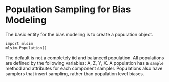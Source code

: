 # Population Sampling for Bias Modeling

The basic entity for the bias modeling is to create a population object.

```
import mlsim
mlsim.Population()
```

The default is not a completely iid and balanced population. All populations are
defined by the following variables: A, Z, Y, X. A population has a `sample` method
and attributes for each component sampler. Populations also have samplers that
insert sampling, rather than population level biases.

